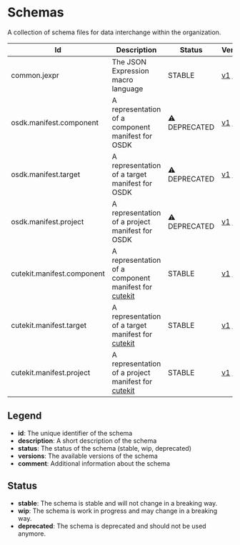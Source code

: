 # Schemas

A collection of schema files for data interchange within the organization.

| Id                         | Description                                                                                         | Status       | Versions                                                                                                                                                 | Comment                           |
| -------------------------- | --------------------------------------------------------------------------------------------------- | ------------ | -------------------------------------------------------------------------------------------------------------------------------------------------------- | --------------------------------- |
| common.jexpr               | The JSON Expression macro language                                                                  | STABLE       | [v1](https://schemas.cute.engineering/stable/common.jexpr.v1) [latest](https://schemas.cute.engineering/latest/common.jexpr)                             |                                   |
| osdk.manifest.component    | A representation of a component manifest for OSDK                                                   | ⚠️ DEPRECATED | [v1](https://schemas.cute.engineering/stable/osdk.manifest.component.v1) [latest](https://schemas.cute.engineering/latest/osdk.manifest.component)       | Use cutekit based schemas instead |
| osdk.manifest.target       | A representation of a target manifest for OSDK                                                      | ⚠️ DEPRECATED | [v1](https://schemas.cute.engineering/stable/osdk.manifest.target.v1) [latest](https://schemas.cute.engineering/latest/osdk.manifest.target)             | Use cutekit based schemas instead |
| osdk.manifest.project      | A representation of a project manifest for OSDK                                                     | ⚠️ DEPRECATED | [v1](https://schemas.cute.engineering/stable/osdk.manifest.project.v1) [latest](https://schemas.cute.engineering/latest/osdk.manifest.project)           | Use cutekit based schemas instead |
| cutekit.manifest.component | A representation of a component manifest for [cutekit](https://github.com/cute-engineering/cutekit) | STABLE       | [v1](https://schemas.cute.engineering/stable/cutekit.manifest.component.v1) [latest](https://schemas.cute.engineering/latest/cutekit.manifest.component) |                                   |
| cutekit.manifest.target    | A representation of a target manifest for [cutekit](https://github.com/cute-engineering/cutekit)    | STABLE       | [v1](https://schemas.cute.engineering/stable/cutekit.manifest.target.v1) [latest](https://schemas.cute.engineering/latest/cutekit.manifest.target)       |                                   |
| cutekit.manifest.project   | A representation of a project manifest for [cutekit](https://github.com/cute-engineering/cutekit)   | STABLE       | [v1](https://schemas.cute.engineering/stable/cutekit.manifest.project.v1) [latest](https://schemas.cute.engineering/latest/cutekit.manifest.project)     |                                   |

## Legend

- **id**: The unique identifier of the schema
- **description**: A short description of the schema
- **status**: The status of the schema (stable, wip, deprecated)
- **versions**: The available versions of the schema
- **comment**: Additional information about the schema

## Status
 - **stable**: The schema is stable and will not change in a breaking way.
 - **wip**: The schema is work in progress and may change in a breaking way.
 - **deprecated**: The schema is deprecated and should not be used anymore.

